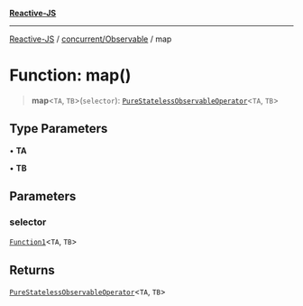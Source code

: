 [**Reactive-JS**](../../../README.md)

***

[Reactive-JS](../../../README.md) / [concurrent/Observable](../README.md) / map

# Function: map()

> **map**\<`TA`, `TB`\>(`selector`): [`PureStatelessObservableOperator`](../type-aliases/PureStatelessObservableOperator.md)\<`TA`, `TB`\>

## Type Parameters

• **TA**

• **TB**

## Parameters

### selector

[`Function1`](../../../functions/type-aliases/Function1.md)\<`TA`, `TB`\>

## Returns

[`PureStatelessObservableOperator`](../type-aliases/PureStatelessObservableOperator.md)\<`TA`, `TB`\>
